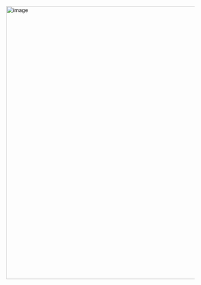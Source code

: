 <img width="731" alt="image" src="https://github.com/anshuopinion/React-10-Projects/assets/50476777/50094d87-3043-4635-a9cb-1c4feff6e2a3">